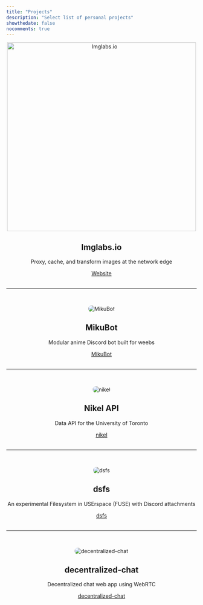 ```yaml
---
title: "Projects"
description: "Select list of personal projects"
showthedate: false
nocomments: true
---
```


<script async src="https://buttons.github.io/buttons.js"></script>

<p align="center">
<picture>
  <source srcset="/img/imglabs/logo_with_wordmark.svg" media="(prefers-color-scheme:dark)">
  <img alt="Imglabs.io" width="500" src="/img/imglabs/logo_with_wordmark_black.svg" />
</picture>
</p>
<h2 style="text-align: center">Imglabs.io</h2>
<p style="text-align: center">Proxy, cache, and transform images at the network edge</p>
<div style="text-align:center"><a href="https://www.imglabs.io">Website</a></div>

<br/>
<hr/>
<br/>

<p align="center"><img alt="MikuBot" style="border-radius: 8px;" src="/img/MikuBotIconSmall.png" /></p>
<h2 style="text-align: center">MikuBot</h2>
<p style="text-align: center">Modular anime Discord bot built for weebs</p>
<div style="text-align: center"><a class="github-button" href="https://github.com/darenliang/MikuBot" data-size="large" aria-label="Visit darenliang/MikuBot on GitHub">MikuBot</a></div>

<br/>
<hr/>
<br/>

<p align="center"><img alt="nikel" style="border-radius: 8px;" src="/img/nikel.png" /></p>
<h2 style="text-align: center">Nikel API</h2>
<p style="text-align: center">Data API for the University of Toronto</p>
<div style="text-align: center"><a class="github-button" href="https://github.com/nikel-api/nikel" data-size="large" aria-label="Visit nikel-api/nikel on GitHub">nikel</a></div>

<br/>
<hr/>
<br/>

<p align="center"><img alt="dsfs" style="border-radius: 8px;" src="/img/fuse/demo.gif"></p>
<h2 style="text-align: center">dsfs</h2>
<p style="text-align: center">An experimental Filesystem in USErspace (FUSE) with Discord attachments</p>
<div style="text-align: center"><a class="github-button" href="https://github.com/darenliang/dsfs" data-size="large" aria-label="Visit darenliang/dsfs on GitHub">dsfs</a></div>

<br/>
<hr/>
<br/>

<p align="center"><img alt="decentralized-chat" style="border-radius: 8px;" src="/img/chat.png" /></p>

<h2 style="text-align: center">decentralized-chat</h2>
<p style="text-align: center">Decentralized chat web app using WebRTC</p>
<div style="text-align: center"><a class="github-button" href="https://github.com/darenliang/decentralized-chat" data-size="large" aria-label="Visit darenliang/decentralized-chat on GitHub">decentralized-chat</a></div>
